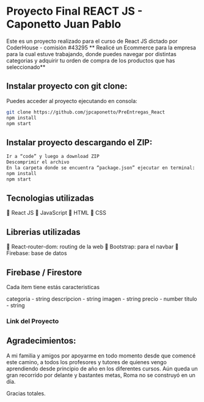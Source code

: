 # Proyecto Final REACT JS - Caponetto Juan Pablo

Este es un proyecto realizado para el curso de React JS dictado por CoderHouse - comisión #43295
** Realicé un Ecommerce para la empresa para la cual estuve trabajando, donde puedes navegar por distintas categorias y adquirir tu orden de compra de los productos que has seleccionado**

## Instalar proyecto con git clone:

Puedes acceder al proyecto ejecutando en consola:

```sh
git clone https://github.com/jpcaponetto/PreEntregas_React
npm install
npm start

```

## Instalar proyecto descargando el ZIP:

```sh
Ir a “code” y luego a download ZIP
Descomprimir el archivo
En la carpeta donde se encuentra “package.json” ejecutar en terminal:
npm install
npm start
```

## Tecnologias utilizadas

🔧 React JS
🔧 JavaScript
🔧 HTML
🔧 CSS

## Librerias utilizadas

🔧 React-router-dom: routing de la web
🔧 Bootstrap: para el navbar
🔧 Firebase: base de datos

## Firebase / Firestore

Cada item tiene estás caracteristicas

categoria - string
descripcion - string
imagen - string
precio - number
titulo - string

### Link del Proyecto

## Agradecimientos:

A mi familia y amigos por apoyarme en todo momento desde que comencé este camino, a todos los profesores y tutores de quienes vengo aprendiendo desde principio de año en los diferentes cursos.
Aún queda un gran recorrido por delante y bastantes metas, Roma no se construyó en un día.

Gracias totales.
